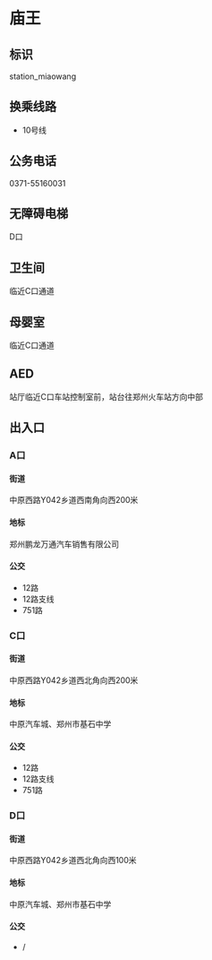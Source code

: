 # 庙王

## 标识

station_miaowang

## 换乘线路

- 10号线

## 公务电话

0371-55160031

## 无障碍电梯

D口

## 卫生间

临近C口通道

## 母婴室

临近C口通道

## AED

站厅临近C口车站控制室前，站台往郑州火车站方向中部

## 出入口

### A口

#### 街道

中原西路Y042乡道西南角向西200米

#### 地标

郑州鹏龙万通汽车销售有限公司

#### 公交

- 12路
- 12路支线
- 751路

### C口

#### 街道

中原西路Y042乡道西北角向西200米

#### 地标

中原汽车城、郑州市基石中学

#### 公交

- 12路
- 12路支线
- 751路

### D口

#### 街道

中原西路Y042乡道西北角向西100米

#### 地标

中原汽车城、郑州市基石中学

#### 公交

- /

